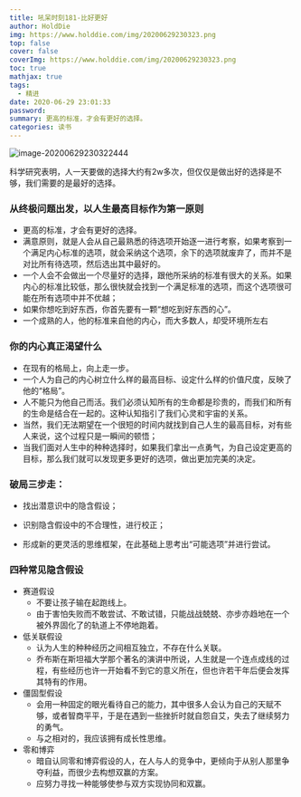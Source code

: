 ```yaml
---
title: 吼呆时刻181-比好更好
author: HoldDie
img: https://www.holddie.com/img/20200629230323.png
top: false
cover: false
coverImg: https://www.holddie.com/img/20200629230323.png
toc: true
mathjax: true
tags:
  - 精进
date: 2020-06-29 23:01:33
password:
summary: 更高的标准，才会有更好的选择。
categories: 读书
---
```


![image-20200629230322444](https://www.holddie.com/img/20200629230323.png)

科学研究表明，人一天要做的选择大约有2w多次，但仅仅是做出好的选择是不够，我们需要的是最好的选择。



### 从终极问题出发，以人生最高目标作为第一原则

- 更高的标准，才会有更好的选择。
- 满意原则，就是人会从自己最熟悉的待选项开始逐一进行考察，如果考察到一个满足内心标准的选项，就会采纳这个选项，余下的选项就废弃了，而并不是对比所有待选项，然后选出其中最好的。
- 一个人会不会做出一个尽量好的选择，跟他所采纳的标准有很大的关系。如果内心的标准比较低，那么很快就会找到一个满足标准的选项，而这个选项很可能在所有选项中并不优越；
- 如果你想吃到好东西，你首先要有一颗“想吃到好东西的心”。
- 一个成熟的人，他的标准来自他的内心，而大多数人，却受环境所左右

### 你的内心真正渴望什么

- 在现有的格局上，向上走一步。
- 一个人为自己的内心树立什么样的最高目标、设定什么样的价值尺度，反映了他的“格局”。
- 人不能只为他自己而活。我们必须认知所有的生命都是珍贵的，而我们和所有的生命是结合在一起的。这种认知指引了我们心灵和宇宙的关系。
- 当然，我们无法期望在一个很短的时间内就找到自己人生的最高目标，对有些人来说，这个过程只是一瞬间的顿悟；
- 当我们面对人生中的种种选择时，如果我们拿出一点勇气，为自己设定更高的目标，那么我们就可以发现更多更好的选项，做出更加完美的决定。

### 破局三步走：

- 找出潜意识中的隐含假设；

- 识别隐含假设中的不合理性，进行校正；

- 形成新的更灵活的思维框架，在此基础上思考出“可能选项”并进行尝试。

### 四种常见隐含假设

- 赛道假设
  - 不要让孩子输在起跑线上。
  - 由于害怕失败而不敢尝试、不敢试错，只能战战兢兢、亦步亦趋地在一个被外界固化了的轨道上不停地跑着。
- 低关联假设
  - 认为人生的种种经历之间相互独立，不存在什么关联。
  - 乔布斯在斯坦福大学那个著名的演讲中所说，人生就是一个连点成线的过程，有些经历也许一开始看不到它的意义所在，但也许若干年后便会发挥其特有的作用。
- 僵固型假设
  - 会用一种固定的眼光看待自己的能力，其中很多人会认为自己的天赋不够，或者智商平平，于是在遇到一些挫折时就自怨自艾，失去了继续努力的勇气。
  - 与之相对的，我应该拥有成长性思维。
- 零和博弈
  - 暗自认同零和博弈假设的人，在人与人的竞争中，更倾向于从别人那里争夺利益，而很少去构想双赢的方案。
  - 应努力寻找一种能够使参与双方实现协同和双赢。

